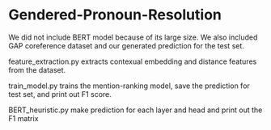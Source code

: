 # Gendered-Pronoun-Resolution
We did not include BERT model because of its large size. We also included GAP coreference dataset and our generated prediction for the test set. 

feature_extraction.py extracts contexual embedding and distance features from the dataset. 

train_model.py trains the mention-ranking model, save the prediction for test set, and print out F1 score. 

BERT_heuristic.py make prediction for each layer and head and print out the F1 matrix